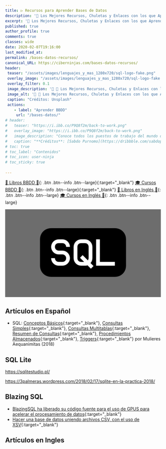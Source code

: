 ```yaml
---
title: ▷ Recursos para Aprender Bases de Datos
description: '📁 Los Mejores Recursos, Chuletas y Enlaces con los que Aprender a Manejar Bases de Datos'
excerpt: '📁 Los Mejores Recursos, Chuletas y Enlaces con los que Aprender a Manejar Bases de Datos'
published: true
author_profile: true
comments: true
classes: wide
date: 2020-02-07T19:16:00
last_modified_at: 
permalink: /bases-datos-recursos/
canonical_URL: https://ciberninjas.com/bases-datos-recursos/
header:
 teaser: "/assets/images/lenguajes_y_mas_1280x720/sql-logo-fake.png"
 overlay_image: "/assets/images/lenguajes_y_mas_1280x720/sql-logo-fake.png"
 overlay_filter: 0.1
 image_description: '🔨 📂 Los Mejores Recursos, Chuletas y Enlaces con los que Aprender BBDD'
 image_alt: '🔨 📂 Los Mejores Recursos, Chuletas y Enlaces con los que Aprender BBDD'
 caption: "Créditos: Unsplash"
 actions:
    - label: "Aprender BBDD"
     url: "/bases-datos/"
# header:
#   teaser: "https://i.ibb.co/P9Q8f2m/back-to-work.png"
#   overlay_image: "https://i.ibb.co/P9Q8f2m/back-to-work.png"
#   image_description: "Conoce todos los puestos de trabajo del mundo de la prorgramación y todas las tecnologías que # deberías de estudiar para cada empleo indicado en 2020"
#   caption: "**Créditos**: [Sabdo Purnomo](https://dribbble.com/sabdopurnomo)"
# toc: true
# toc_label: "Contenidos"
# toc_icon: user-ninja
# toc_sticky: true

---
```


[📕 Libros BBDD 📂](https://kutt.it/bases-datos-libros){: .btn .btn--info .btn--large}{:target="_blank"}
 [🎓 Cursos BBDD 📂](https://kutt.it/bases-datos-cursos){: .btn .btn--info .btn--large}{:target="_blank"}  [📕 Libros en Inglés 📂](/biblioteca-de-programacion-y-tecnologia-ingles/#base-de-datos){: .btn .btn--info .btn--large} [🎓 Cursos en Inglés 📂](/cursos-tecnologia-ingles/#-bases-de-datos){: .btn .btn--info .btn--large}

![](/assets/images/lenguajes_y_mas_1280x720/sql-logo-fake.png)

## Artículos en Español

* SQL: [Conceptos Básicos](https://mulieres.com.mx/2018/03/01/sql-basico-conceptos-basicos/){:target="_blank"}, [Consultas Simples](https://mulieres.com.mx/2018/03/28/sql-basico-consultas-simples/){:target="_blank"}, [Consultas Multitablas](https://mulieres.com.mx/2018/04/30/sql-basico-consultas-multitablas/){:target="_blank"}, [Resumen de Consultas](https://mulieres.com.mx/2018/05/31/sql-basico-consultas-resumen/){:target="_blank"}, [Procedimientos Almacenados](https://mulieres.com.mx/2018/09/03/curso-sql-procedimientos-almacenados/){:target="_blank"}, [Triggers](https://mulieres.com.mx/2018/09/24/curso-sql-triggers/){:target="_blank"} por Mulieres Aequanimitas (2018)

## SQL Lite

https://sqlitestudio.pl/

https://3palmeras.wordpress.com/2018/02/17/sqlite-en-la-practica-2018/

## Blazing SQL

- [BlazingSQL ha liberado su código fuente para el uso de GPUS para acelerar el procesamiento de datos](https://blog.desdelinux.net/blazingsql-ha-liberado-su-codigo-fuente-para-el-uso-de-gpus-para-acelerar-el-procesamiento-de-datos){:target="_blank"}
- [Hacer una base de datos uniendo archivos CSV, con el uso de XSV](https://www.johndcook.com/blog/2019/12/31/sql-join-csv-files/){:target="_blank"}

## Artículos en Ingles
